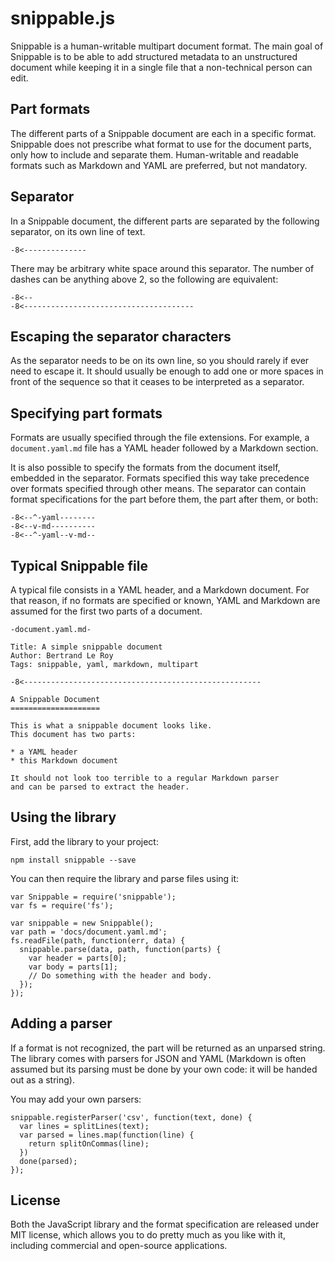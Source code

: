 snippable.js
============

Snippable is a human-writable multipart document format.
The main goal of Snippable is to be able to add structured metadata
to an unstructured document while keeping it in a single file that
a non-technical person can edit.

Part formats
------------

The different parts of a Snippable document are each in a specific format.
Snippable does not prescribe what format to use for the document parts,
only how to include and separate them.
Human-writable and readable formats such as Markdown and YAML are preferred,
but not mandatory.

Separator
---------

In a Snippable document, the different parts are separated by the following
separator, on its own line of text.

    -8<--------------

There may be arbitrary white space around this separator.
The number of dashes can be anything above 2, so the following are equivalent:

    -8<--
    -8<--------------------------------------

Escaping the separator characters
---------------------------------

As the separator needs to be on its own line, so you should rarely if ever
need to escape it.
It should usually be enough to add one or more spaces in front of the sequence
so that it ceases to be interpreted as a separator.

Specifying part formats
-----------------------

Formats are usually specified through the file extensions.
For example, a `document.yaml.md` file has a YAML header followed by a Markdown
section.

It is also possible to specify the formats from the document itself, embedded
in the separator.
Formats specified this way take precedence over formats specified through other means.
The separator can contain format specifications for the part before them, the
part after them, or both:

    -8<--^-yaml--------
    -8<--v-md----------
    -8<--^-yaml--v-md--

Typical Snippable file
----------------------

A typical file consists in a YAML header, and a Markdown document.
For that reason, if no formats are specified or known, YAML and Markdown
are assumed for the first two parts of a document.

    -document.yaml.md-

    Title: A simple snippable document
    Author: Bertrand Le Roy
    Tags: snippable, yaml, markdown, multipart

    -8<-----------------------------------------------------

    A Snippable Document
    ====================

    This is what a snippable document looks like.
    This document has two parts:

    * a YAML header
    * this Markdown document

    It should not look too terrible to a regular Markdown parser
    and can be parsed to extract the header.

Using the library
-----------------

First, add the library to your project:

    npm install snippable --save

You can then require the library and parse files using it:

    var Snippable = require('snippable');
    var fs = require('fs');

    var snippable = new Snippable();
    var path = 'docs/document.yaml.md';
    fs.readFile(path, function(err, data) {
      snippable.parse(data, path, function(parts) {
        var header = parts[0];
        var body = parts[1];
        // Do something with the header and body.
      });
    });

Adding a parser
---------------

If a format is not recognized, the part will be returned as an
unparsed string.
The library comes with parsers for JSON and YAML (Markdown is
often assumed but its parsing must be done by your own code: it
will be handed out as a string).

You may add your own parsers:

    snippable.registerParser('csv', function(text, done) {
      var lines = splitLines(text);
      var parsed = lines.map(function(line) {
        return splitOnCommas(line);
      })
      done(parsed);
    });

License
-------

Both the JavaScript library and the format specification are released
under MIT license, which allows you to do pretty much as you like with
it, including commercial and open-source applications.
